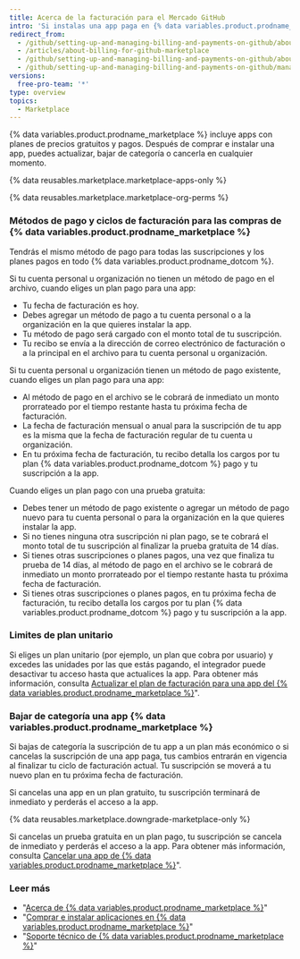 ```yaml
---
title: Acerca de la facturación para el Mercado GitHub
intro: 'Si instalas una app paga en {% data variables.product.prodname_marketplace %}, tu suscripción comparte la fecha de facturación, el método de pago y el recibo existentes de tu cuenta.'
redirect_from:
  - /github/setting-up-and-managing-billing-and-payments-on-github/about-billing-for-github-marketplace
  - /articles/about-billing-for-github-marketplace
  - /github/setting-up-and-managing-billing-and-payments-on-github/about-billing-for-github-marketplace
  - /github/setting-up-and-managing-billing-and-payments-on-github/managing-billing-for-github-marketplace-apps/about-billing-for-github-marketplace
versions:
  free-pro-team: '*'
type: overview
topics:
  - Marketplace
---
```


{% data variables.product.prodname_marketplace %} incluye apps con planes de precios gratuitos y pagos. Después de comprar e instalar una app, puedes actualizar, bajar de categoría o cancerla en cualquier momento.

{% data reusables.marketplace.marketplace-apps-only %}

{% data reusables.marketplace.marketplace-org-perms %}

### Métodos de pago y ciclos de facturación para las compras de {% data variables.product.prodname_marketplace %}

Tendrás el mismo método de pago para todas las suscripciones y los planes pagos en todo {% data variables.product.prodname_dotcom %}.

Si tu cuenta personal u organización no tienen un método de pago en el archivo, cuando eliges un plan pago para una app:
- Tu fecha de facturación es hoy.
- Debes agregar un método de pago a tu cuenta personal o a la organización en la que quieres instalar la app.
- Tu método de pago será cargado con el monto total de tu suscripción.
- Tu recibo se envía a la dirección de correo electrónico de facturación o a la principal en el archivo para tu cuenta personal u organización.

Si tu cuenta personal u organización tienen un método de pago existente, cuando eliges un plan pago para una app:
- Al método de pago en el archivo se le cobrará de inmediato un monto prorrateado por el tiempo restante hasta tu próxima fecha de facturación.
- La fecha de facturación mensual o anual para la suscripción de tu app es la misma que la fecha de facturación regular de tu cuenta u organización.
- En tu próxima fecha de facturación, tu recibo detalla los cargos por tu plan {% data variables.product.prodname_dotcom %} pago y tu suscripción a la app.

Cuando eliges un plan pago con una prueba gratuita:
- Debes tener un método de pago existente o agregar un método de pago nuevo para tu cuenta personal o para la organización en la que quieres instalar la app.
- Si no tienes ninguna otra suscripción ni plan pago, se te cobrará el monto total de tu suscripción al finalizar la prueba gratuita de 14 días.
- Si tienes otras suscripciones o planes pagos, una vez que finaliza tu prueba de 14 días, al método de pago en el archivo se le cobrará de inmediato un monto prorrateado por el tiempo restante hasta tu próxima fecha de facturación.
- Si tienes otras suscripciones o planes pagos, en tu próxima fecha de facturación, tu recibo detalla los cargos por tu plan {% data variables.product.prodname_dotcom %} pago y tu suscripción a la app.

### Limites de plan unitario

Si eliges un plan unitario (por ejemplo, un plan que cobra por usuario) y excedes las unidades por las que estás pagando, el integrador puede desactivar tu acceso hasta que actualices la app. Para obtener más información, consulta [Actualizar el plan de facturación para una app del {% data variables.product.prodname_marketplace %}](/articles/upgrading-the-billing-plan-for-a-github-marketplace-app)".

### Bajar de categoría una app {% data variables.product.prodname_marketplace %}

Si bajas de categoría la suscripción de tu app a un plan más económico o si cancelas la suscripción de una app paga, tus cambios entrarán en vigencia al finalizar tu ciclo de facturación actual. Tu suscripción se moverá a tu nuevo plan en tu próxima fecha de facturación.

Si cancelas una app en un plan gratuito, tu suscripción terminará de inmediato y perderás el acceso a la app.

{% data reusables.marketplace.downgrade-marketplace-only %}

Si cancelas un prueba gratuita en un plan pago, tu suscripción se cancela de inmediato y perderás el acceso a la app. Para obtener más información, consulta [Cancelar una app de {% data variables.product.prodname_marketplace %}](/articles/canceling-a-github-marketplace-app)".

### Leer más

- "[Acerca de {% data variables.product.prodname_marketplace %}](/articles/about-github-marketplace)"
- "[Comprar e instalar aplicaciones en {% data variables.product.prodname_marketplace %}](/articles/purchasing-and-installing-apps-in-github-marketplace)"
- "[Soporte técnico de {% data variables.product.prodname_marketplace %}](/articles/github-marketplace-support)"
